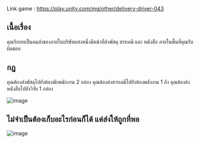 Link game : https://play.unity.com/mg/other/delivery-driver-043

## เนื้อเรื่อง
คุณรับบทเป็นคนส่งของภายในบริษัทแห่งหนึ่งมีหน้าที่ส่งพัสดุ สารเคมี และ หนังสือ ภายในพื้นที่คุณรับผิดชอบ

## กฏ
คุณต้องส่งพัสดุไปยังห้องพักพนักงาน 2 กล่อง
คุณต้องส่งสารเคมีไปยังห้องพลังงาน 1 ถัง
คุณต้องส่งหนังสือไปยังวิจัย 1 กล่อง

![image](https://user-images.githubusercontent.com/48095449/210269637-53d9e8b9-3e95-4122-9d1d-42e625b4da70.png)

## ไม่จำเป็นต้องเก็บอะไรก่อนก็ได้ แค่ส่งให้ถูกที่พอ

![image](https://user-images.githubusercontent.com/48095449/210270132-b32f2092-3400-4eff-aa75-adab3bfe92e9.png)
